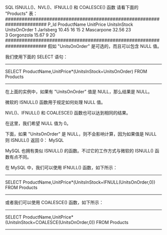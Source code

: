 SQL ISNULL()、NVL()、IFNULL() 和 COALESCE() 函数
请看下面的 "Products" 表：
#######################################################################
P_Id	ProductName	UnitPrice	UnitsInStock	UnitsOnOrder
1	Jarlsberg	10.45	16	15
2	Mascarpone	32.56	23	
3	Gorgonzola	15.67	9	20
#######################################################################
假如 "UnitsOnOrder" 是可选的，而且可以包含 NULL 值。

我们使用下面的 SELECT 语句：
****************************************************
SELECT ProductName,UnitPrice*(UnitsInStock+UnitsOnOrder)
FROM Products
****************************************************
在上面的实例中，如果有 "UnitsOnOrder" 值是 NULL，那么结果是 NULL。

微软的 ISNULL() 函数用于规定如何处理 NULL 值。

NVL()、IFNULL() 和 COALESCE() 函数也可以达到相同的结果。

在这里，我们希望 NULL 值为 0。

下面，如果 "UnitsOnOrder" 是 NULL，则不会影响计算，因为如果值是 NULL 则 ISNULL() 返回 0：
MySQL

MySQL 也拥有类似 ISNULL() 的函数。不过它的工作方式与微软的 ISNULL() 函数有点不同。

在 MySQL 中，我们可以使用 IFNULL() 函数，如下所示：
****************************************************
SELECT ProductName,UnitPrice*(UnitsInStock+IFNULL(UnitsOnOrder,0))
FROM Products
****************************************************
或者我们可以使用 COALESCE() 函数，如下所示：
****************************************************
SELECT ProductName,UnitPrice*(UnitsInStock+COALESCE(UnitsOnOrder,0))
FROM Products
****************************************************